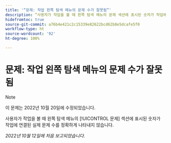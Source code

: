 ```yaml
---
title: '“문제: 작업 왼쪽 탐색 메뉴의 문제 수가 잘못됨”'
description: “사용자가 작업을 볼 때 왼쪽 탐색 메뉴의 문제 섹션에 표시된 숫자가 작업에 연결된 실제 문제 수를 정확하게 나타내지 않습니다.”
hidefromtoc: true
source-git-commit: a76b4e421c2c15339e82622bcd62b8e5dcafe5f0
workflow-type: ht
source-wordcount: '92'
ht-degree: 100%

---
```



# 문제: 작업 왼쪽 탐색 메뉴의 문제 수가 잘못됨

>[!NOTE]
>
>이 문제는 2022년 10월 20일에 수정되었습니다.

사용자가 작업을 볼 때 왼쪽 탐색 메뉴의 [!UICONTROL 문제] 섹션에 표시된 숫자가 작업에 연결된 실제 문제 수를 정확하게 나타내지 않습니다.

_2022년 10월 12일에 처음 보고되었습니다._

